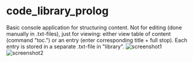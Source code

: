 # code_library_prolog
Basic console application for structuring content. Not for editing (done manually in .txt-files), just for viewing: either view table of content (command "toc.") or an entry (enter corresponding title + full stop). Each entry is stored in a separate .txt-file in "library".
![screenshot1](https://user-images.githubusercontent.com/26798159/34045550-abed5cc2-e1a9-11e7-87f2-a3dc5bc043a4.JPG)
![screenshot2](https://user-images.githubusercontent.com/26798159/34045551-af792c54-e1a9-11e7-9061-e4456202f3fa.JPG)
